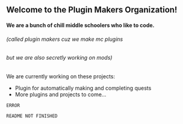 ## Welcome to the Plugin Makers Organization!

#### We are a bunch of chill middle schoolers who like to code.

###### (called plugin makers cuz we make mc plugins
###### but we are also secretly working on mods)

We are currently working on these projects:

- Plugin for automatically making and completing quests
- More plugins and projects to come...

`ERROR`

`README NOT FINISHED`
